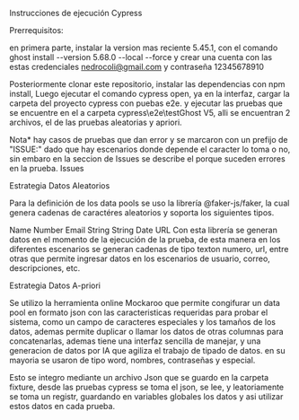 Instrucciones de ejecución Cypress

Prerrequisitos:

en primera parte, instalar la version mas reciente 5.45.1, con el comando ghost install --version 5.68.0 --local --force y crear una cuenta con las estas credenciales nedrocoli@gmail.com y contraseña 12345678910

Posteriormente clonar este repositorio, instalar las dependencias con npm install, Luego ejecutar el comando cypress open, ya en la interfaz, cargar la carpeta del proyecto cypress con puebas e2e. y ejecutar las pruebas que se encuentre en el a carpeta cypress\e2e\testGhost V5, alli se encuentran 2 archivos, el de las pruebas aleatorias y apriori.

Nota\* hay casos de pruebas que dan error y se marcaron con un prefijo de "ISSUE:" dado que hay escenarios donde depende el caracter lo toma o no, sin embaro en la seccion de Issues se describe el porque suceden errores en la prueba. Issues

Estrategia Datos Aleatorios

Para la definición de los data pools se uso la librería @faker-js/faker, la cual genera cadenas de caractéres aleatorios y soporta los siguientes tipos.

Name
Number
Email
String
String Date
URL
Con esta librería se generan datos en el momento de la ejecución de la prueba, de esta manera en los diferentes escenarios se generan cadenas de tipo texton numero, url, entre otras que permite ingresar datos en los escenarios de usuario, correo, descripciones, etc.

Estrategia Datos A-priori

Se utilizo la herramienta online Mockaroo que permite congifurar un data pool en formato json con las caracteristicas requeridas para probar el sistema, como un campo de caracteres especiales y los tamaños de los datos, ademas permite duplicar o llamar los datos de otras columnas para concatenarlas, ademas tiene una interfaz sencilla de manejar, y una generacion de datos por IA que agiliza el trabajo de tipado de datos. en su mayoria se usaron de tipo word, nombres, contraseñas y especial.

Esto se integro mediante un archivo Json que se guardo en la carpeta fixture, desde las pruebas cypress se toma el json, se lee, y leatoriamente se toma un registr, guardando en variables globales los datos y asi utilizar estos datos en cada prueba.
